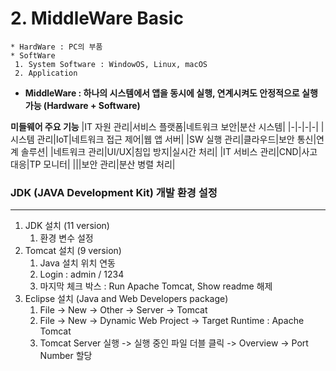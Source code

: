 # 2. MiddleWare Basic
```
* HardWare : PC의 부품    
* SoftWare
 1. System Software : WindowOS, Linux, macOS
 2. Application
```
* **MiddleWare : 하나의 시스템에서 앱을 동시에 실행, 연계시켜도 안정적으로 실행 가능 (Hardware + Software)**

**미들웨어 주요 기능**
|IT 자원 관리|서비스 플랫폼|네트워크 보안|분산 시스템|
|-|-|-|-|
|시스템 관리|IoT|네트워크 접근 제어|웹 앱 서버|
|SW 실행 관리|클라우드|보안 통신|연계 솔루션|
|네트워크 관리|UI/UX|침입 방지|실시간 처리|
|IT 서비스 관리|CND|사고 대응|TP 모니터|
|||보안 관리|분산 병렬 처리|



### JDK (JAVA Development Kit) 개발 환경 설정
---------------------------------------------

1. JDK 설치 (11 version)
   1. 환경 변수 설정
3. Tomcat 설치 (9 version)
   1. Java 설치 위치 연동
   2. Login : admin / 1234
   3. 마지막 체크 박스 : Run Apache Tomcat, Show readme 해제
5. Eclipse 설치 (Java and Web Developers package)
   1. File -> New -> Other -> Server -> Tomcat
   2. File -> New -> Dynamic Web Project -> Target Runtime : Apache Tomcat
   3. Tomcat Server 실행 -> 실행 중인 파일 더블 클릭 -> Overview -> Port Number 할당
